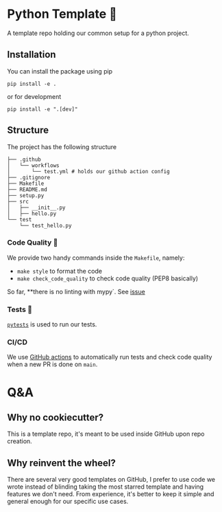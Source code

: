 # Python Template 🐍
A template repo holding our common setup for a python project.

## Installation

You can install the package using pip

```
pip install -e .
```

or for development

```
pip install -e ".[dev]"
```

## Structure

The project has the following structure

```
├── .github
│   └── workflows
│       └── test.yml # holds our github action config 
├── .gitignore
├── Makefile
├── README.md
├── setup.py
├── src
│   ├── __init__.py 
│   ├── hello.py 
└── test 
    └── test_hello.py
```

### Code Quality 🧹

We provide two handy commands inside the `Makefile`, namely:

- `make style` to format the code
- `make check_code_quality` to check code quality (PEP8 basically)

So far, **there is no linting with mypy`. See [issue](link) 

### Tests 🧪

[`pytests`](https://docs.pytest.org/en/7.1.x/) is used to run our tests.

### CI/CD

We use [GitHub actions](https://github.com/features/actions) to automatically run tests and check code quality when a new PR is done on `main`.


# Q&A

## Why no cookiecutter?
This is a template repo, it's meant to be used inside GitHub upon repo creation.

## Why reinvent the wheel?

There are several very good templates on GitHub, I prefer to use code we wrote instead of blinding taking the most starred template and having features we don't need. From experience, it's better to keep it simple and general enough for our specific use cases.